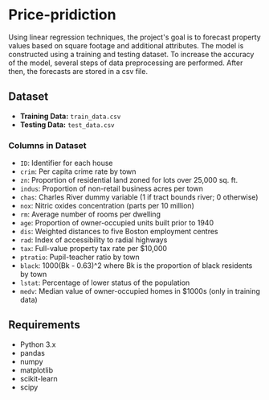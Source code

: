 # Price-pridiction
Using linear regression techniques, the project's goal is to forecast property values based on square footage and additional attributes. The model is constructed using a training and testing dataset. To increase the accuracy of the model, several steps of data preprocessing are performed. After then, the forecasts are stored in a csv file.
## Dataset

- **Training Data:** `train_data.csv`
- **Testing Data:** `test_data.csv`

### Columns in Dataset

- `ID`: Identifier for each house
- `crim`: Per capita crime rate by town
- `zn`: Proportion of residential land zoned for lots over 25,000 sq. ft.
- `indus`: Proportion of non-retail business acres per town
- `chas`: Charles River dummy variable (1 if tract bounds river; 0 otherwise)
- `nox`: Nitric oxides concentration (parts per 10 million)
- `rm`: Average number of rooms per dwelling
- `age`: Proportion of owner-occupied units built prior to 1940
- `dis`: Weighted distances to five Boston employment centres
- `rad`: Index of accessibility to radial highways
- `tax`: Full-value property tax rate per $10,000
- `ptratio`: Pupil-teacher ratio by town
- `black`: 1000(Bk - 0.63)^2 where Bk is the proportion of black residents by town
- `lstat`: Percentage of lower status of the population
- `medv`: Median value of owner-occupied homes in $1000s (only in training data)

## Requirements

- Python 3.x
- pandas
- numpy
- matplotlib
- scikit-learn
- scipy
